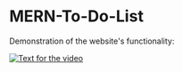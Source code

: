 # MERN-To-Do-List

Demonstration of the website's functionality:

[![Text for the video](https://img.youtube.com/vi/EWRXPd8dMNA/0.jpg)](http://www.youtube.com/watch?v=EWRXPd8dMNA)



